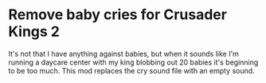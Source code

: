 Remove baby cries for Crusader Kings 2
============

It's not that I have anything against babies, but when it sounds like I'm running a daycare center with my king blobbing out 20 babies it's beginning to be too much. This mod replaces the cry sound file with an empty sound.